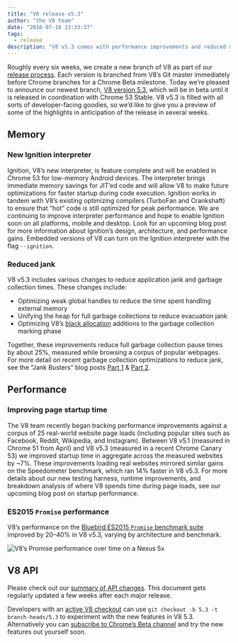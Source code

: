 ```yaml
---
title: "V8 release v5.3"
author: "the V8 team"
date: "2016-07-18 13:33:37"
tags: 
  - release
description: "V8 v5.3 comes with performance improvements and reduced memory consumption."
---
```

Roughly every six weeks, we create a new branch of V8 as part of our [release process](/docs/release-process). Each version is branched from V8’s Git master immediately before Chrome branches for a Chrome Beta milestone. Today we’re pleased to announce our newest branch, [V8 version 5.3](https://chromium.googlesource.com/v8/v8.git/+log/branch-heads/5.3), which will be in beta until it is released in coordination with Chrome 53 Stable. V8 v5.3 is filled with all sorts of developer-facing goodies, so we’d like to give you a preview of some of the highlights in anticipation of the release in several weeks.

<!--truncate-->
## Memory

### New Ignition interpreter

Ignition, V8’s new interpreter, is feature complete and will be enabled in Chrome 53 for low-memory Android devices. The interpreter brings immediate memory savings for JIT’ed code and will allow V8 to make future optimizations for faster startup during code execution. Ignition works in tandem with V8’s existing optimizing compilers (TurboFan and Crankshaft) to ensure that “hot” code is still optimized for peak performance. We are continuing to improve interpreter performance and hope to enable Ignition soon on all platforms, mobile and desktop. Look for an upcoming blog post for more information about Ignition’s design, architecture, and performance gains. Embedded versions of V8 can turn on the Ignition interpreter with the flag `--ignition`.

### Reduced jank

V8 v5.3 includes various changes to reduce application jank and garbage collection times. These changes include:

- Optimizing weak global handles to reduce the time spent handling external memory
- Unifying the heap for full garbage collections to reduce evacuation jank
- Optimizing V8’s [black allocation](/blog/orinoco) additions to the garbage collection marking phase

Together, these improvements reduce full garbage collection pause times by about 25%, measured while browsing a corpus of popular webpages. For more detail on recent garbage collection optimizations to reduce jank, see the “Jank Busters” blog posts [Part 1](/blog/jank-busters) & [Part 2](/blog/orinoco).

## Performance

### Improving page startup time

The V8 team recently began tracking performance improvements against a corpus of 25 real-world website page loads (including popular sites such as Facebook, Reddit, Wikipedia, and Instagram). Between V8 v5.1 (measured in Chrome 51 from April) and V8 v5.3 (measured in a recent Chrome Canary 53) we improved startup time in aggregate across the measured websites by ~7%. These improvements loading real websites mirrored similar gains on the Speedometer benchmark, which ran 14% faster in V8 v5.3. For more details about our new testing harness, runtime improvements, and breakdown analysis of where V8 spends time during page loads, see our upcoming blog post on startup performance.

### ES2015 `Promise` performance

V8’s performance on the [Bluebird ES2015 `Promise` benchmark suite](https://github.com/petkaantonov/bluebird/tree/master/benchmark) improved by 20–40% in V8 v5.3, varying by architecture and benchmark.

![V8’s Promise performance over time on a Nexus 5x](/_img/v8-release-53/promise.png)

## V8 API

Please check out our [summary of API changes](https://docs.google.com/document/d/1g8JFi8T_oAE_7uAri7Njtig7fKaPDfotU6huOa1alds/edit). This document gets regularly updated a few weeks after each major release.

Developers with an [active V8 checkout](https://v8.dev/docs/source-code#using-git) can use `git checkout -b 5.3 -t branch-heads/5.3` to experiment with the new features in V8 5.3. Alternatively you can [subscribe to Chrome’s Beta channel](https://www.google.com/chrome/browser/beta.html) and try the new features out yourself soon.

